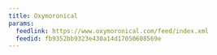 ```yaml
---
title: Oxymoronical
params:
  feedlink: https://www.oxymoronical.com/feed/index.xml
  feedid: fb9352bb9323e430a14d17050608569e
---
```

